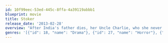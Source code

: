 ```yaml
---
id: 10f99eec-53ed-445c-8ffa-4a39119abbb1
blueprint: movie
title: Stoker
release_date: '2013-02-28'
overview: "After India's father dies, her Uncle Charlie, who she never knew existed, comes to live with her and her unstable mother. She comes to suspect this mysterious, charming man has ulterior motives and becomes increasingly infatuated with him."
genres: '[{"id": 18, "name": "Drama"}, {"id": 27, "name": "Horror"}, {"id": 53, "name": "Thriller"}]'
---
```

